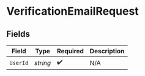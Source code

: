 # VerificationEmailRequest


## Fields

| Field              | Type               | Required           | Description        |
| ------------------ | ------------------ | ------------------ | ------------------ |
| `UserId`           | *string*           | :heavy_check_mark: | N/A                |
